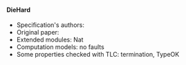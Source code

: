 #### DieHard
- Specification's authors: 
- Original paper: <a href=""></a>
- Extended modules: Nat
- Computation models: no faults
- Some properties checked with TLC: termination, TypeOK


